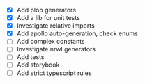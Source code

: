- [x] Add plop generators
- [x] Add a lib for unit tests
- [x] Investigate relative imports
- [x] Add apollo auto-generation, check enums
- [ ] Add complex constants
- [ ] Investigate nrwl generators
- [ ] Add tests
- [ ] Add storybook
- [ ] Add strict typescript rules
